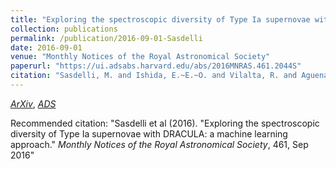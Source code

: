 ```yaml
---
title: "Exploring the spectroscopic diversity of Type Ia supernovae with DRACULA: a machine learning approach"
collection: publications
permalink: /publication/2016-09-01-Sasdelli
date: 2016-09-01
venue: "Monthly Notices of the Royal Astronomical Society"
paperurl: "https://ui.adsabs.harvard.edu/abs/2016MNRAS.461.2044S"
citation: "Sasdelli, M. and Ishida, E.~E.~O. and Vilalta, R. and Aguena, M. and Busti, V.~C. and Camacho, H. and Trindade, A.~M.~M. and Gieseke, F. and de Souza, R.~S. and Fantaye, Y.~T. and Mazzali, P.~A.. &quot;Exploring the spectroscopic diversity of Type Ia supernovae with DRACULA: a machine learning approach.&quot; <i>Monthly Notices of the Royal Astronomical Society</i>, 461, Sep 2016"
---
```


[*ArXiv*](https://arxiv.org/abs/1512.06810), [*ADS*](https://ui.adsabs.harvard.edu/abs/2016MNRAS.461.2044S)

Recommended citation: "Sasdelli et al (2016). &quot;Exploring the spectroscopic diversity of Type Ia supernovae with DRACULA: a machine learning approach.&quot; <i>Monthly Notices of the Royal Astronomical Society</i>, 461, Sep 2016"
